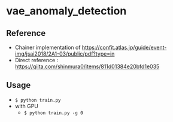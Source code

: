 # vae_anomaly_detection

## Reference
- Chainer implementation of https://confit.atlas.jp/guide/event-img/jsai2018/2A1-03/public/pdf?type=in
- Direct reference : https://qiita.com/shinmura0/items/811d01384e20bfd1e035

## Usage
- `$ python train.py`
- with GPU
  - `$ python train.py -g 0`
